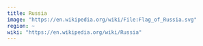 ```yaml
---
title: Russia
image: "https://en.wikipedia.org/wiki/File:Flag_of_Russia.svg"
region: ~
wiki: "https://en.wikipedia.org/wiki/Russia"
---
```

